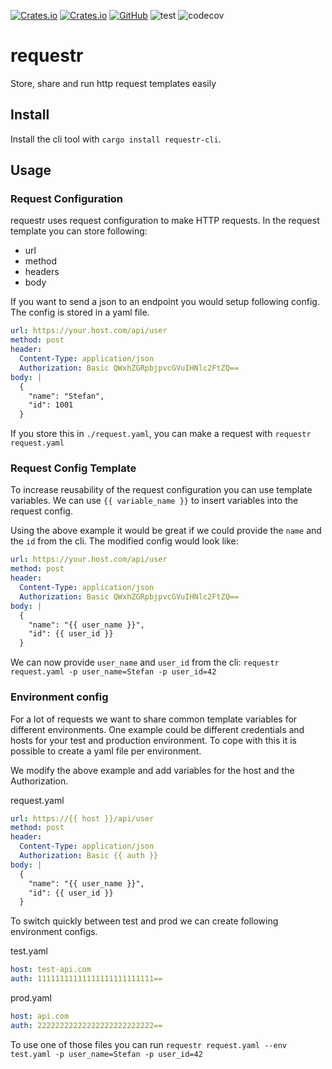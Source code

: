 [![Crates.io](https://img.shields.io/crates/v/requestr-cli?label=reqestr-cli)](https://crates.io/crates/requestr-cli)
[![Crates.io](https://img.shields.io/crates/v/requestr-core?label=reqestr-core)](https://crates.io/crates/requestr-core)
[![GitHub](https://img.shields.io/github/license/Semptic/requestr)](https://github.com/Semptic/requestr/blob/main/LICENSE)
![test](https://github.com/Semptic/requestr/workflows/test/badge.svg)
![codecov](https://codecov.io/gh/Semptic/requestr/branch/main/graph/badge.svg?token=S6EB8UJVPD)


# requestr
Store, share and run http request templates easily


## Install

Install the cli tool with `cargo install requestr-cli`.
## Usage

### Request Configuration

requestr uses request configuration to make HTTP requests. In the 
request template you can store following:

* url
* method
* headers
* body

If you want to send a json to an endpoint you would setup following config. 
The config is stored in a yaml file.

```yaml
url: https://your.host.com/api/user
method: post
header:
  Content-Type: application/json
  Authorization: Basic QWxhZGRpbjpvcGVuIHNlc2FtZQ== 
body: |
  {
    "name": "Stefan",
    "id": 1001
  }
```

If you store this in `./request.yaml`, you can make a request with `requestr request.yaml`

### Request Config Template

To increase reusability of the request configuration you can use template variables. We can 
use `{{ variable_name }}` to insert variables into the request config.

Using the above example it would be great if we could provide the `name` and the `id` 
from the cli. The modified config would look like:

```yaml
url: https://your.host.com/api/user
method: post
header:
  Content-Type: application/json
  Authorization: Basic QWxhZGRpbjpvcGVuIHNlc2FtZQ== 
body: |
  {
    "name": "{{ user_name }}",
    "id": {{ user_id }}
  }
```

We can now provide `user_name` and `user_id` from the cli: `requestr request.yaml -p user_name=Stefan -p user_id=42`
### Environment config

For a lot of requests we want to share common template variables for different environments. One example could be different 
credentials and hosts for your test and production environment. To cope with this it is possible to create a yaml file
per environment.

We modify the above example and add variables for the host and the Authorization.

request.yaml
```yaml
url: https://{{ host }}/api/user
method: post
header:
  Content-Type: application/json
  Authorization: Basic {{ auth }}
body: |
  {
    "name": "{{ user_name }}",
    "id": {{ user_id }}
  }
```

To switch quickly between test and prod we can create following environment configs.

test.yaml
```yaml
host: test-api.com
auth: 11111111111111111111111111==
```

prod.yaml
```yaml
host: api.com
auth: 22222222222222222222222222==
```

To use one of those files you can run
`requestr request.yaml --env test.yaml -p user_name=Stefan -p user_id=42`
